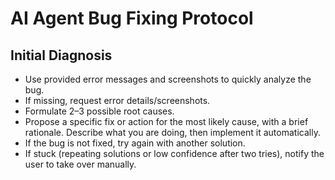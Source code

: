 # AI Agent Bug Fixing Protocol

## Initial Diagnosis

- Use provided error messages and screenshots to quickly analyze the bug.
- If missing, request error details/screenshots.
- Formulate 2–3 possible root causes.
- Propose a specific fix or action for the most likely cause, with a brief rationale. Describe what you are doing, then implement it automatically.
- If the bug is not fixed, try again with another solution.
- If stuck (repeating solutions or low confidence after two tries), notify the user to take over manually.
